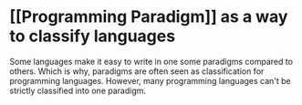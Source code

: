 # [[Programming Paradigm]] as a way to classify languages

Some languages make it easy to write in one some paradigms compared to others. Which is why, paradigms are often seen as classification for programming languages. However, many programming languages can't be strictly classified into one paradigm.
